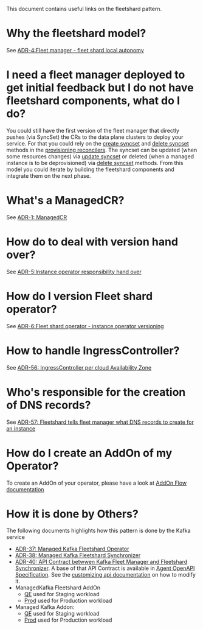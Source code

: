 This document contains useful links on the fleetshard pattern.

# Why the fleetshard model?

See [ADR-4:Fleet manager - fleet shard local autonomy](https://architecture.appservices.tech/ap/4/)

# I need a fleet manager deployed to get initial feedback but I do not have fleetshard components, what do I do?

You could still have the first version of the fleet manager that directly pushes (via SyncSet) the CRs to the data plane clusters to deploy your service. For that you could rely on the [create syncset](https://github.com/bf2fc6cc711aee1a0c2a/ffm-fleet-manager-go-template/blob/main/pkg/client/ocm/client.go#L33) and [delete syncset]() methods in the [provisioning reconcilers](../internal/central/internal/workers/dinosaur_mgrs/provisioning_dinosaurs_mgr.go). The syncset can be updated (when some resources changes) via [update syncset](https://github.com/bf2fc6cc711aee1a0c2a/ffm-fleet-manager-go-template/blob/main/pkg/client/ocm/client.go#L34) or deleted (when a managed instance is to be deprovisioned) via [delete syncset](https://github.com/bf2fc6cc711aee1a0c2a/ffm-fleet-manager-go-template/blob/main/pkg/client/ocm/client.go#L36) methods. From this model you could iterate by building the fleetshard components and integrate them on the next phase.

# What's a ManagedCR?

See [ADR-1: ManagedCR](https://architecture.appservices.tech/ap/1/)

# How do to deal with version hand over?

See [ADR-5:Instance operator responsibility hand over](https://architecture.appservices.tech/ap/5/)

# How do I version Fleet shard operator?
See [ADR-6:Fleet shard operator - instance operator versioning](https://architecture.appservices.tech/ap/6/)

# How to handle IngressController?

See [ADR-56: IngressController per cloud Availability Zone](https://architecture.appservices.tech/adr/56/)

# Who's responsible for the creation of DNS records?

See [ADR-57: Fleetshard tells fleet manager what DNS records to create for an instance](https://architecture.appservices.tech/adr/57/)

# How do I create an AddOn of my Operator?

To create an AddOn of your operator, please have a look at [AddOn Flow documentation](https://gitlab.cee.redhat.com/service/managed-tenants#add-ons-flow-metadata-repository)

# How it is done by Others?
The following documents highlights how this pattern is done by the Kafka service

- [ADR-37: Managed Kafka Fleetshard Operator](https://architecture.appservices.tech/adr/37/)
- [ADR-38: Managed Kafka Fleetshard Synchronizer](https://architecture.appservices.tech/adr/38/)
- [ADR-40: API Contract betwwen Kafka Fleet Manager and Fleetshard Synchronizer](https://architecture.appservices.tech/adr/40/). A base of that API Contract is available in [Agent OpenAPI Specification](../openapi/fleet-manager-private.yaml). See the [customizing api documentation](./customizing-openapi-spec.md#private-cluster-agent-endpoints) on how to modify it.
- ManagedKafka Fleetshard AddOn
    - [QE](https://gitlab.cee.redhat.com/service/managed-tenants/-/tree/main/addons/kas-fleetshard-operator-qe/metadata) used for Staging workload
    - [Prod](https://gitlab.cee.redhat.com/service/managed-tenants/-/tree/main/addons/kas-fleetshard-operator/metadata/production) used for Production workload
- Managed Kafka Addon:
    - [QE](https://gitlab.cee.redhat.com/service/managed-tenants/-/tree/main/addons/rhosak-qe/metadata) used for Staging workload
    - [Prod](https://gitlab.cee.redhat.com/service/managed-tenants/-/tree/main/addons/rhosak/metadata/production) used for Production workload

